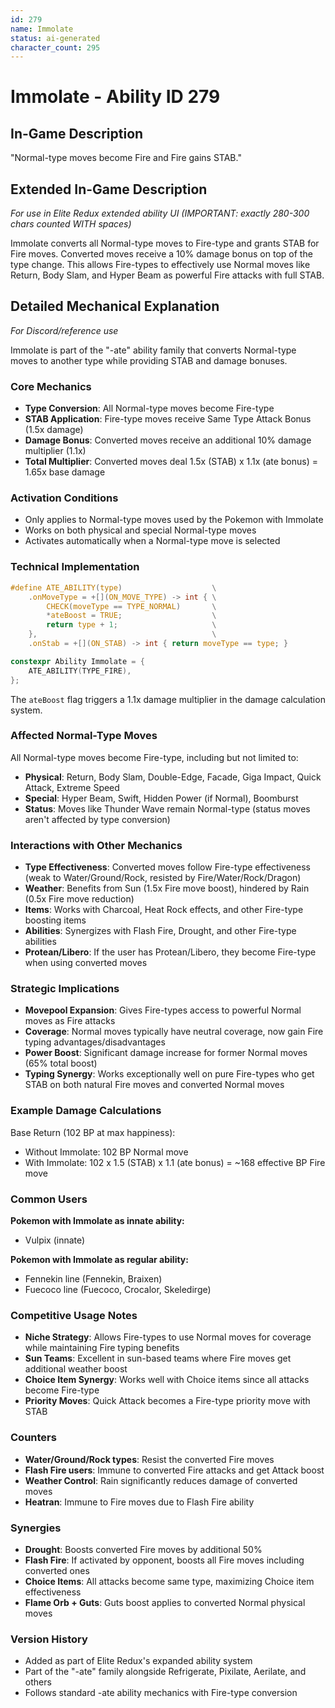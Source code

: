 ```yaml
---
id: 279
name: Immolate
status: ai-generated
character_count: 295
---
```


# Immolate - Ability ID 279

## In-Game Description
"Normal-type moves become Fire and Fire gains STAB."

## Extended In-Game Description
*For use in Elite Redux extended ability UI (IMPORTANT: exactly 280-300 chars counted WITH spaces)*

Immolate converts all Normal-type moves to Fire-type and grants STAB for Fire moves. Converted moves receive a 10% damage bonus on top of the type change. This allows Fire-types to effectively use Normal moves like Return, Body Slam, and Hyper Beam as powerful Fire attacks with full STAB.

## Detailed Mechanical Explanation
*For Discord/reference use*

Immolate is part of the "-ate" ability family that converts Normal-type moves to another type while providing STAB and damage bonuses.

### Core Mechanics
- **Type Conversion**: All Normal-type moves become Fire-type
- **STAB Application**: Fire-type moves receive Same Type Attack Bonus (1.5x damage)
- **Damage Bonus**: Converted moves receive an additional 10% damage multiplier (1.1x)
- **Total Multiplier**: Converted moves deal 1.5x (STAB) x 1.1x (ate bonus) = 1.65x base damage

### Activation Conditions
- Only applies to Normal-type moves used by the Pokemon with Immolate
- Works on both physical and special Normal-type moves
- Activates automatically when a Normal-type move is selected

### Technical Implementation
```c
#define ATE_ABILITY(type)                    \
    .onMoveType = +[](ON_MOVE_TYPE) -> int { \
        CHECK(moveType == TYPE_NORMAL)       \
        *ateBoost = TRUE;                    \
        return type + 1;                     \
    },                                       \
    .onStab = +[](ON_STAB) -> int { return moveType == type; }

constexpr Ability Immolate = {
    ATE_ABILITY(TYPE_FIRE),
};
```

The `ateBoost` flag triggers a 1.1x damage multiplier in the damage calculation system.

### Affected Normal-Type Moves
All Normal-type moves become Fire-type, including but not limited to:
- **Physical**: Return, Body Slam, Double-Edge, Facade, Giga Impact, Quick Attack, Extreme Speed
- **Special**: Hyper Beam, Swift, Hidden Power (if Normal), Boomburst
- **Status**: Moves like Thunder Wave remain Normal-type (status moves aren't affected by type conversion)

### Interactions with Other Mechanics
- **Type Effectiveness**: Converted moves follow Fire-type effectiveness (weak to Water/Ground/Rock, resisted by Fire/Water/Rock/Dragon)
- **Weather**: Benefits from Sun (1.5x Fire move boost), hindered by Rain (0.5x Fire move reduction)
- **Items**: Works with Charcoal, Heat Rock effects, and other Fire-type boosting items
- **Abilities**: Synergizes with Flash Fire, Drought, and other Fire-type abilities
- **Protean/Libero**: If the user has Protean/Libero, they become Fire-type when using converted moves

### Strategic Implications
- **Movepool Expansion**: Gives Fire-types access to powerful Normal moves as Fire attacks
- **Coverage**: Normal moves typically have neutral coverage, now gain Fire typing advantages/disadvantages
- **Power Boost**: Significant damage increase for former Normal moves (65% total boost)
- **Typing Synergy**: Works exceptionally well on pure Fire-types who get STAB on both natural Fire moves and converted Normal moves

### Example Damage Calculations
Base Return (102 BP at max happiness):
- Without Immolate: 102 BP Normal move
- With Immolate: 102 x 1.5 (STAB) x 1.1 (ate bonus) = ~168 effective BP Fire move

### Common Users
**Pokemon with Immolate as innate ability:**
- Vulpix (innate)

**Pokemon with Immolate as regular ability:**
- Fennekin line (Fennekin, Braixen)
- Fuecoco line (Fuecoco, Crocalor, Skeledirge)

### Competitive Usage Notes
- **Niche Strategy**: Allows Fire-types to use Normal moves for coverage while maintaining Fire typing benefits
- **Sun Teams**: Excellent in sun-based teams where Fire moves get additional weather boost
- **Choice Item Synergy**: Works well with Choice items since all attacks become Fire-type
- **Priority Moves**: Quick Attack becomes a Fire-type priority move with STAB

### Counters
- **Water/Ground/Rock types**: Resist the converted Fire moves
- **Flash Fire users**: Immune to converted Fire attacks and get Attack boost
- **Weather Control**: Rain significantly reduces damage of converted moves
- **Heatran**: Immune to Fire moves due to Flash Fire ability

### Synergies
- **Drought**: Boosts converted Fire moves by additional 50%
- **Flash Fire**: If activated by opponent, boosts all Fire moves including converted ones
- **Choice Items**: All attacks become same type, maximizing Choice item effectiveness
- **Flame Orb + Guts**: Guts boost applies to converted Normal physical moves

### Version History
- Added as part of Elite Redux's expanded ability system
- Part of the "-ate" family alongside Refrigerate, Pixilate, Aerilate, and others
- Follows standard -ate ability mechanics with Fire-type conversion